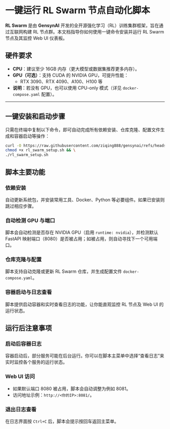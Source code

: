 # 一键运行 RL Swarm 节点自动化脚本

**RL Swarm** 是由 **GensynAI** 开发的全开源强化学习（RL）训练集群框架，旨在通过互联网构建 RL 节点群。本文档指导你如何使用一键命令安装并运行 RL Swarm 节点及其监控 Web UI 仪表板。

## 硬件要求
- **CPU**：建议至少 16GB 内存（更大模型或数据集推荐更多内存）。
- **GPU（可选）**：支持 CUDA 的 NVIDIA GPU，可提升性能：
  - RTX 3090、RTX 4090、A100、H100 等
- **说明**：若没有 GPU，也可以使用 CPU-only 模式（详见 `docker-compose.yaml` 配置）。

---

## 一键安装和启动步骤

只需在终端中复制以下命令，即可自动完成所有依赖安装、仓库克隆、配置文件生成和容器启动等操作：

```bash
curl -O https://raw.githubusercontent.com/ziqing888/gensynai/refs/heads/main/rl_swarm_setup.sh && \
chmod +x rl_swarm_setup.sh && \
./rl_swarm_setup.sh
```
## 脚本主要功能

### 依赖安装
自动更新系统包，并安装常用工具、Docker、Python 等必要组件。如果已安装则跳过相应步骤。

### 自动检测 GPU 与端口
脚本会自动检测是否存在 NVIDIA GPU（启用 `runtime: nvidia`），并检测默认 FastAPI 映射端口（8080）是否被占用；如被占用，则自动寻找下一个可用端口。

### 仓库克隆与配置
脚本支持自动克隆或更新 RL Swarm 仓库，并生成配置文件 `docker-compose.yaml`。

### 容器启动与日志查看
脚本提供启动容器和实时查看日志的功能，让你能直观监控 RL 节点及 Web UI 的运行状态。

## 运行后注意事项

### 启动后容器日志
容器启动后，部分服务可能在后台运行。你可以在脚本主菜单中选择“查看日志”来实时监控各个服务的运行状态。

### Web UI 访问
- 如果默认端口 8080 被占用，脚本会自动调整为例如 8081。
- 访问地址示例：`http://<你的IP>:8081/`。

### 退出日志查看
在日志界面按 `Ctrl+C` 后，脚本会提示按回车返回主菜单。

